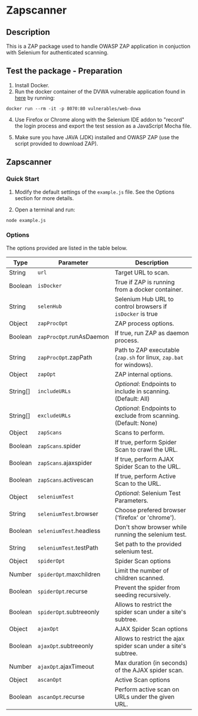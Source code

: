 # Zapscanner

## Description

This is a ZAP package used to handle OWASP ZAP application in conjuction with Selenium for authenticated scanning.

## Test the package - Preparation

1. Install Docker.
2. Run the docker container of the DVWA vulnerable application found in [here](https://hub.docker.com/r/vulnerables/web-dvwa) by running:

```
docker run --rm -it -p 8070:80 vulnerables/web-dvwa
```

4. Use Firefox or Chrome along with the Selenium IDE addon to "record" the login process and export the test session as a JavaScript Mocha file.

5. Make sure you have JAVA (JDK) installed and OWASP ZAP (use the script provided to download ZAP).

## Zapscanner

### Quick Start

1. Modify the default settings of the `example.js` file. See the Options section for more details.

2. Open a terminal and run:

```
node example.js
```

### Options

The options provided are listed in the table below.

| Type     | Parameter                | Description                                                          |
| -------- | ------------------------ | -------------------------------------------------------------------- |
| String   | `url`                    | Target URL to scan.                                                  |
| Boolean  | `isDocker`               | True if ZAP is running from a docker container.                      |
| String   | `selenHub`               | Selenium Hub URL to control browsers if `isDocker` is true           |
| Object   | `zapProcOpt`             | ZAP process options.                                                 |
| Boolean  | `zapProcOpt`.runAsDaemon | If true, run ZAP as daemon process.                                  |
| String   | `zapProcOpt`.zapPath     | Path to ZAP executable (`zap.sh` for linux, `zap.bat` for windows).  |
| Object   | `zapOpt`                 | ZAP internal options.                                                |
| String[] | `includeURLs`            | <i>Optional</i>: Endpoints to include in scanning. (Default: All)    |
| String[] | `excludeURLs`            | <i>Optional</i>: Endpoints to exclude from scanning. (Default: None) |
| Object   | `zapScans`               | Scans to perform.                                                    |
| Boolean  | `zapScans`.spider        | If true, perform Spider Scan to crawl the URL.                       |
| Boolean  | `zapScans`.ajaxspider    | If true, perform AJAX Spider Scan to the URL.                        |
| Boolean  | `zapScans`.activescan    | If true, perform Active Scan to the URL.                             |
| Object   | `seleniumTest`           | <i>Optional</i>: Selenium Test Parameters.                           |
| String   | `seleniumTest`.browser   | Choose prefered browser ('firefox' or 'chrome').                     |
| Boolean  | `seleniumTest`.headless  | Don't show browser while running the selenium test.                  |
| String   | `seleniumTest`.testPath  | Set path to the provided selenium test.                              |
| Object   | `spiderOpt`              | Spider Scan options                                                  |
| Number   | `spiderOpt`.maxchildren  | Limit the number of children scanned.                                |
| Boolean  | `spiderOpt`.recurse      | Prevent the spider from seeding recursively.                         |
| Boolean  | `spiderOpt`.subtreeonly  | Allows to restrict the spider scan under a site's subtree.           |
| Object   | `ajaxOpt`                | AJAX Spider Scan options                                             |
| Boolean  | `ajaxOpt`.subtreeonly    | Allows to restrict the ajax spider scan under a site's subtree.      |
| Number   | `ajaxOpt`.ajaxTimeout    | Max duration (in seconds) of the AJAX spider scan.                   |
| Object   | `ascanOpt`               | Active Scan options                                                  |
| Boolean  | `ascanOpt`.recurse       | Perform active scan on URLs under the given URL.                     |
